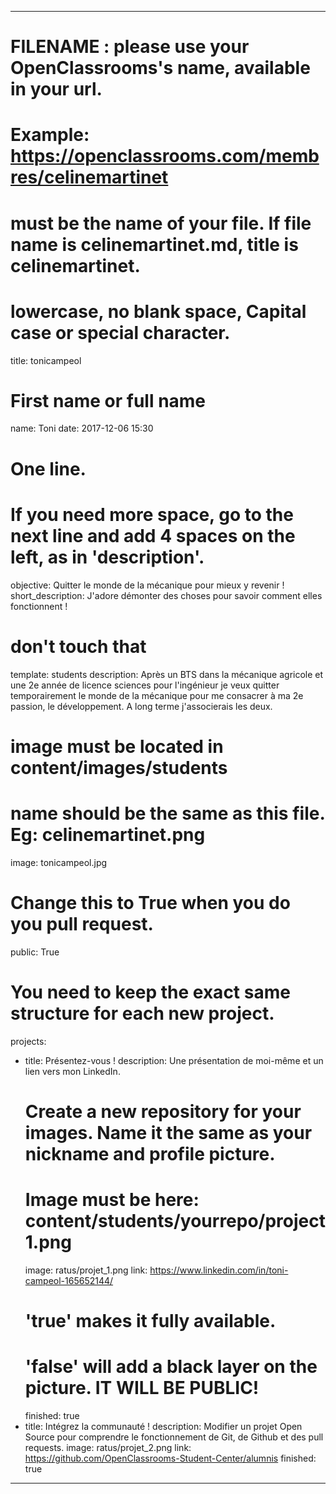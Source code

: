 ﻿---

# FILENAME : please use your OpenClassrooms's name, available in your url.
# Example: https://openclassrooms.com/membres/celinemartinet
# must be the name of your file. If file name is celinemartinet.md, title is celinemartinet.
# lowercase, no blank space, Capital case or special character.
title: tonicampeol

# First name or full name
name: Toni
date: 2017-12-06 15:30

# One line.
# If you need more space, go to the next line and add 4 spaces on the left, as in 'description'.

objective: Quitter le monde de la mécanique pour mieux y revenir !
short_description: J'adore démonter des choses pour savoir comment elles fonctionnent !

# don't touch that
template: students
description:
	Après un BTS dans la mécanique agricole et une 2e année de licence sciences 
	pour l'ingénieur je veux quitter temporairement le monde de la mécanique pour me consacrer
	 à ma 2e passion, le développement. A long terme j'associerais les deux.

# image must be located in content/images/students
# name should be the same as this file. Eg: celinemartinet.png
image: tonicampeol.jpg

# Change this to True when you do you pull request.
public: True

# You need to keep the exact same structure for each new project.
projects:
  - title: Présentez-vous !
    description: Une présentation de moi-même et un lien vers mon LinkedIn.
    # Create a new repository for your images. Name it the same as your nickname and profile picture.
    # Image must be here: content/students/yourrepo/project1.png
    image: ratus/projet_1.png
    link: https://www.linkedin.com/in/toni-campeol-165652144/
    # 'true' makes it fully available.
    # 'false' will add a black layer on the picture. IT WILL BE PUBLIC!
    finished: true
  - title: Intégrez la communauté !
    description: Modifier un projet Open Source pour comprendre le fonctionnement de Git, de Github et 
des pull requests. 
    image: ratus/projet_2.png
    link: https://github.com/OpenClassrooms-Student-Center/alumnis
    finished: true
---